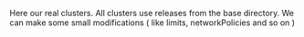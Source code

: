 Here our real clusters.
All clusters use releases from the base directory.
We can make some small modifications ( like limits, networkPolicies and so on )